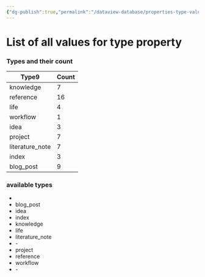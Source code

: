 ```yaml
---
{"dg-publish":true,"permalink":"/dataview-database/properties-type-values/","title":"List of all values for type property","tags":["dataview","index"]}
---
```



# List of all values for type property

<h3><span>Types and their count</span></h3><div><table class="dataview table-view-table"><thead class="table-view-thead"><tr class="table-view-tr-header"><th class="table-view-th"><span>Type</span><span class="dataview small-text">9</span></th><th class="table-view-th"><span>Count</span></th></tr></thead><tbody class="table-view-tbody"><tr><td><span>knowledge</span></td><td>7</td></tr><tr><td><span>reference</span></td><td>16</td></tr><tr><td><span>life</span></td><td>4</td></tr><tr><td><span>workflow</span></td><td>1</td></tr><tr><td><span>idea</span></td><td>3</td></tr><tr><td><span>project</span></td><td>7</td></tr><tr><td><span>literature_note</span></td><td>7</td></tr><tr><td><span>index</span></td><td>3</td></tr><tr><td><span>blog_post</span></td><td>9</td></tr></tbody></table></div>

<h3><span>available types</span></h3><div><ul class="dataview list-view-ul"><li><span></span></li><li><span>blog_post</span></li><li><span>idea</span></li><li><span>index</span></li><li><span>knowledge</span></li><li><span>life</span></li><li><span>literature_note</span></li><li><span>-</span></li><li><span>project</span></li><li><span>reference</span></li><li><span>workflow</span></li><li><span>-</span></li></ul></div>
